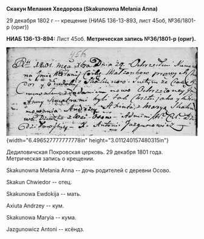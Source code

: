 **Скакун Мелания Хведорова (Skakunowna Mełania Anna)**

29 декабря 1802 г -- крещение (НИАБ 136-13-893, лист 45об, №36/1801-р
(ориг))

**НИАБ 136-13-894:** Лист 45об. **Метрическая запись №36/1801-р
(ориг).**

![](./media/65fdbd2cf688466a13fbe9147074e2419c7d27e6.png){width="6.496527777777778in"
height="3.011240157480315in"}

Дедиловичская Покровская церковь. 29 декабря 1801 года. Метрическая
запись о крещении.

Skakunowna Mełania Anna -- дочь родителей с деревни Осовo.

Skakun Chwiedor -- отец.

Skakunowa Ewdokija -- мать.

Axiuta Andrzey -- кум.

Skakunowa Maryia -- кума.

Jazgunowicz Antoni -- ксёндз.
